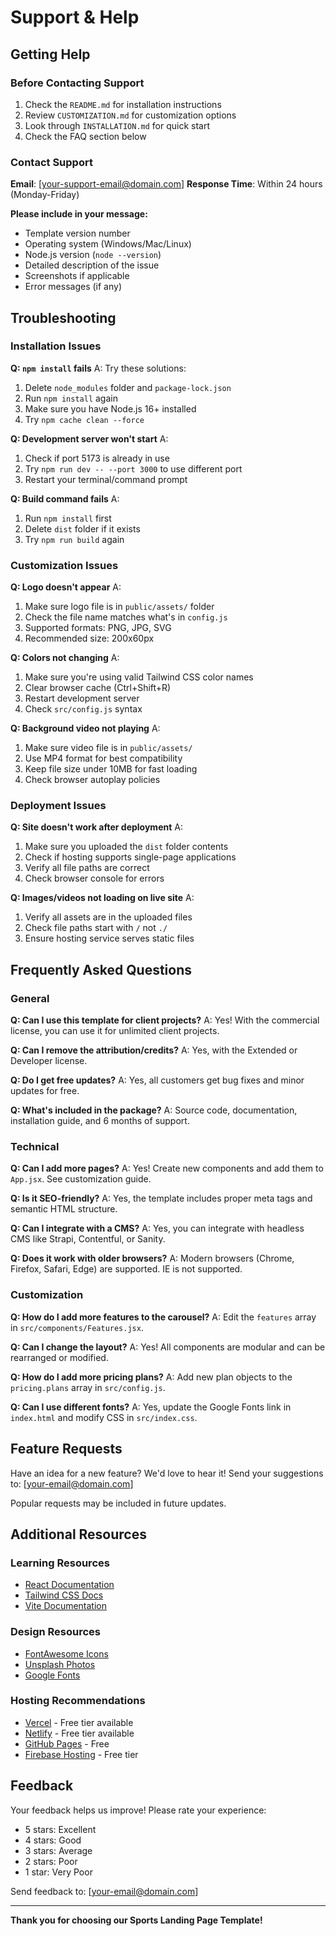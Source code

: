 # Support & Help

## Getting Help

### Before Contacting Support
1. Check the `README.md` for installation instructions
2. Review `CUSTOMIZATION.md` for customization options  
3. Look through `INSTALLATION.md` for quick start
4. Check the FAQ section below

### Contact Support
**Email**: [your-support-email@domain.com]
**Response Time**: Within 24 hours (Monday-Friday)

**Please include in your message:**
- Template version number
- Operating system (Windows/Mac/Linux)
- Node.js version (`node --version`)
- Detailed description of the issue
- Screenshots if applicable
- Error messages (if any)

## Troubleshooting

### Installation Issues

**Q: `npm install` fails**
A: Try these solutions:
1. Delete `node_modules` folder and `package-lock.json`
2. Run `npm install` again
3. Make sure you have Node.js 16+ installed
4. Try `npm cache clean --force`

**Q: Development server won't start**
A: 
1. Check if port 5173 is already in use
2. Try `npm run dev -- --port 3000` to use different port
3. Restart your terminal/command prompt

**Q: Build command fails**
A:
1. Run `npm install` first
2. Delete `dist` folder if it exists
3. Try `npm run build` again

### Customization Issues

**Q: Logo doesn't appear**
A:
1. Make sure logo file is in `public/assets/` folder
2. Check the file name matches what's in `config.js`
3. Supported formats: PNG, JPG, SVG
4. Recommended size: 200x60px

**Q: Colors not changing**
A:
1. Make sure you're using valid Tailwind CSS color names
2. Clear browser cache (Ctrl+Shift+R)
3. Restart development server
4. Check `src/config.js` syntax

**Q: Background video not playing**
A:
1. Make sure video file is in `public/assets/`
2. Use MP4 format for best compatibility
3. Keep file size under 10MB for fast loading
4. Check browser autoplay policies

### Deployment Issues

**Q: Site doesn't work after deployment**
A:
1. Make sure you uploaded the `dist` folder contents
2. Check if hosting supports single-page applications
3. Verify all file paths are correct
4. Check browser console for errors

**Q: Images/videos not loading on live site**
A:
1. Verify all assets are in the uploaded files
2. Check file paths start with `/` not `./`
3. Ensure hosting service serves static files

## Frequently Asked Questions

### General

**Q: Can I use this template for client projects?**
A: Yes! With the commercial license, you can use it for unlimited client projects.

**Q: Can I remove the attribution/credits?**
A: Yes, with the Extended or Developer license.

**Q: Do I get free updates?**
A: Yes, all customers get bug fixes and minor updates for free.

**Q: What's included in the package?**
A: Source code, documentation, installation guide, and 6 months of support.

### Technical

**Q: Can I add more pages?**
A: Yes! Create new components and add them to `App.jsx`. See customization guide.

**Q: Is it SEO-friendly?**
A: Yes, the template includes proper meta tags and semantic HTML structure.

**Q: Can I integrate with a CMS?**
A: Yes, you can integrate with headless CMS like Strapi, Contentful, or Sanity.

**Q: Does it work with older browsers?**
A: Modern browsers (Chrome, Firefox, Safari, Edge) are supported. IE is not supported.

### Customization

**Q: How do I add more features to the carousel?**
A: Edit the `features` array in `src/components/Features.jsx`.

**Q: Can I change the layout?**
A: Yes! All components are modular and can be rearranged or modified.

**Q: How do I add more pricing plans?**
A: Add new plan objects to the `pricing.plans` array in `src/config.js`.

**Q: Can I use different fonts?**
A: Yes, update the Google Fonts link in `index.html` and modify CSS in `src/index.css`.

## Feature Requests

Have an idea for a new feature? We'd love to hear it!
Send your suggestions to: [your-email@domain.com]

Popular requests may be included in future updates.

## Additional Resources

### Learning Resources
- [React Documentation](https://react.dev)
- [Tailwind CSS Docs](https://tailwindcss.com/docs)
- [Vite Documentation](https://vitejs.dev)

### Design Resources
- [FontAwesome Icons](https://fontawesome.com/icons)
- [Unsplash Photos](https://unsplash.com)
- [Google Fonts](https://fonts.google.com)

### Hosting Recommendations
- [Vercel](https://vercel.com) - Free tier available
- [Netlify](https://netlify.com) - Free tier available  
- [GitHub Pages](https://pages.github.com) - Free
- [Firebase Hosting](https://firebase.google.com/docs/hosting) - Free tier

## Feedback

Your feedback helps us improve! Please rate your experience:
- 5 stars: Excellent
- 4 stars: Good  
- 3 stars: Average
- 2 stars: Poor
- 1 star: Very Poor

Send feedback to: [your-email@domain.com]

---

**Thank you for choosing our Sports Landing Page Template!**
